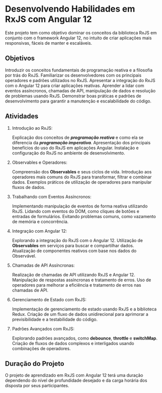 # Desenvolvendo Habilidades em RxJS com Angular 12

Este projeto tem como objetivo dominar os conceitos da biblioteca RxJS em conjunto com o framework Angular 12, no intuito de criar aplicações mais responsivas, fáceis de manter e escaláveis.

## Objetivos

Introduzir os conceitos fundamentais de programação reativa e a filosofia por trás do RxJS.
Familiarizar os desenvolvedores com os principais operadores e padrões utilizados no RxJS.
Apresentar a integração do RxJS com o Angular 12 para criar aplicações reativas.
Aprender a lidar com eventos assíncronos, chamadas de API, manipulação de dados e resolução de problemas usando RxJS.
Demonstrar boas práticas e padrões de desenvolvimento para garantir a manutenção e escalabilidade do código.

## Atividades

1. Introdução ao RxJS:

   Explicação dos conceitos de _**programação reativa**_ e como ela se diferencia da _**programação imperativa**_.
Apresentação dos principais benefícios do uso do RxJS em aplicações Angular.
Instalação e configuração do RxJS no ambiente de desenvolvimento.

2. Observables e Operadores:

   Compreensão dos **Observables** e seus ciclos de vida.
Introdução aos operadores mais comuns do RxJS para transformar, filtrar e combinar dados.
Exemplos práticos de utilização de operadores para manipular fluxos de dados.

3. Trabalhando com Eventos Assíncronos:

   Implementando manipulação de eventos de forma reativa utilizando RxJS.
Lidando com eventos do DOM, como cliques de botões e entradas de formulários.
Evitando problemas comuns, como vazamento de memória e concorrência.

4. Integração com Angular 12:

   Explorando a integração do RxJS com o Angular 12.
Utilização de **Observables** em serviços para buscar e compartilhar dados.
Atualização de componentes reativos com base nos dados do Observável.

5. Chamadas de API Assíncronas:

   Realização de chamadas de API utilizando RxJS e Angular 12.
Manipulação de respostas assíncronas e tratamento de erros.
Uso de operadores para melhorar a eficiência e tratamento de erros nas chamadas de API.

6. Gerenciamento de Estado com RxJS:

   Implementação de gerenciamento de estado usando RxJS e a biblioteca Redux.
Criação de um fluxo de dados unidirecional para aprimorar a previsibilidade e a testabilidade do código.

7. Padrões Avançados com RxJS:

   Explorando padrões avançados, como **debounce**, **throttle** e **switchMap**.
Criação de fluxos de dados complexos e interligados usando combinações de operadores.

## Duração do Projeto

O projeto de aprendizado em RxJS com Angular 12 terá uma duração  dependendo do nível de profundidade desejado e da carga horária dos disposta por seus participantes.